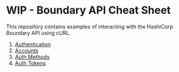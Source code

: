 # WIP - Boundary API Cheat Sheet

This repository contains examples of interacting with the HashiCorp Boundary API using cURL.

1. [Authentication](authenticate.md)
2. [Accounts](accounts.md)
3. [Auth Methods](auth-method.md)
4. [Auth Tokens](auth-token.md)
